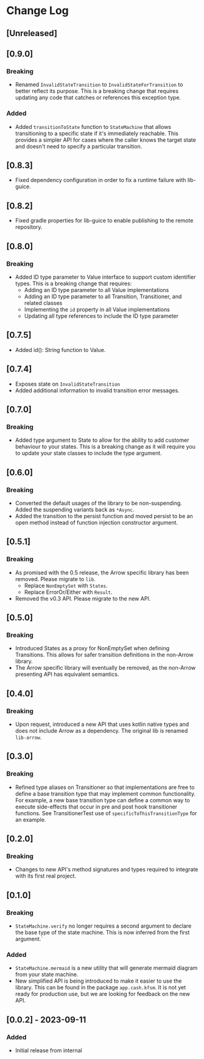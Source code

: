 # Change Log

## [Unreleased]

## [0.9.0]

### Breaking
- Renamed `InvalidStateTransition` to `InvalidStateForTransition` to better reflect its purpose. This is a breaking change that requires updating any code that catches or references this exception type.

### Added
- Added `transitionToState` function to `StateMachine` that allows transitioning to a specific state if it's immediately reachable. This provides a simpler API for cases where the caller knows the target state and doesn't need to specify a particular transition.

## [0.8.3]

* Fixed dependency configuration in order to fix a runtime failure with lib-guice.

## [0.8.2]

* Fixed gradle properties for lib-guice to enable publishing to the remote repository.

## [0.8.0]

### Breaking

* Added ID type parameter to Value interface to support custom identifier types. This is a breaking change that requires:
  * Adding an ID type parameter to all Value implementations
  * Adding an ID type parameter to all Transition, Transitioner, and related classes
  * Implementing the `id` property in all Value implementations
  * Updating all type references to include the ID type parameter

## [0.7.5]

* Added id(): String function to Value.

## [0.7.4]

* Exposes state on `InvalidStateTransition`
* Added additional information to invalid transition error messages.

## [0.7.0]

### Breaking

* Added type argument to State to allow for the ability to add customer behaviour to your states. This is a breaking
  change as it will require you to update your state classes to include the type argument.

## [0.6.0]

### Breaking

* Converted the default usages of the library to be non-suspending. Added the suspending variants back as `*Async`.
* Added the transition to the persist function and moved persist to be an open method instead of function injection
  constructor argument.

## [0.5.1]

### Breaking

* As promised with the 0.5 release, the Arrow specific library has been removed. Please migrate to `lib`.
  * Replace `NonEmptySet` with `States`.
  * Replace ErrorOr/Either with `Result`.
* Removed the v0.3 API. Please migrate to the new API.

## [0.5.0]

### Breaking

* Introduced States as a proxy for NonEmptySet when defining Transitions. This allows for safer transition definitions
  in the non-Arrow library.
* The Arrow specific library will eventually be removed, as the non-Arrow presenting API has equivalent semantics.


## [0.4.0]

### Breaking

* Upon request, introduced a new API that uses kotlin native types and does not include Arrow as a dependency.
  The original lib is renamed `lib-arrow`.

## [0.3.0]

### Breaking

* Refined type aliases on Transitioner so that implementations are free to define a base transition type that may
  implement common functionality. For example, a new base transition type can define a common way to execute
  side-effects that occur in pre and post hook transitioner functions. See TransitionerTest use of 
  `specificToThisTransitionType` for an example.

## [0.2.0]

### Breaking

* Changes to new API's method signatures and types required to integrate with its first real project. 

## [0.1.0]

### Breaking

* `StateMachine.verify` no longer requires a second argument to declare the base type of the state machine. This is now
  inferred from the first argument.`

### Added

* `StateMachine.mermaid` is a new utility that will generate mermaid diagram from your state machine.
* New simplified API is being introduced to make it easier to use the library. This can be found in the package
  `app.cash.kfsm`. It is not yet ready for production use, but we are looking for feedback on the new API.


## [0.0.2] - 2023-09-11

### Added

* Initial release from internal

